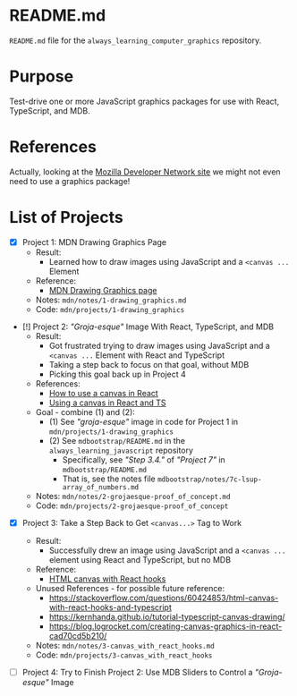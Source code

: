 
# README.md

`README.md` file for the `always_learning_computer_graphics` repository.

# Purpose

Test-drive one or more JavaScript graphics packages for use with React, TypeScript, and MDB.

# References

Actually, looking at the
[Mozilla Developer Network site](https://developer.mozilla.org/en-US/docs/Web)
we might not even need to use a graphics package!

# List of Projects

- [x] Project 1: MDN Drawing Graphics Page
  - Result:
    - Learned how to draw images using JavaScript and a `<canvas ...` Element
  - Reference:
    - [MDN Drawing Graphics page](https://developer.mozilla.org/en-US/docs/Learn/JavaScript/Client-side_web_APIs/Drawing_graphics)
  - Notes: `mdn/notes/1-drawing_graphics.md`
  - Code: `mdn/projects/1-drawing_graphics`

- [!] Project 2: *"Groja-esque"* Image With React, TypeScript, and MDB
  - Result:
    - Got frustrated trying to draw images using JavaScript and a `<canvas ...` Element with React and TypeScript
    - Taking a step back to focus on that goal, without MDB
    - Picking this goal back up in Project 4
  - References:
    - [How to use a canvas in React](https://dev.to/masakudamatsu/how-to-use-html-canvas-with-react-hooks-2j47)
    - [Using a canvas in React and TS](https://hashnode.blainegarrett.com/html-5-canvas-react-refs-and-typescript-ckf4jju8r00eypos1gyisenyf)
  - Goal - combine (1) and (2):
    - (1) See *"groja-esque"* image in code for Project 1 in `mdn/projects/1-drawing_graphics`
    - (2) See `mdbootstrap/README.md` in the `always_learning_javascript` repository
      - Specifically, see *"Step 3.4."* of *"Project 7"* in `mdbootstrap/README.md`
      - That is, see the notes file `mdbootstrap/notes/7c-lsup-array_of_numbers.md`
  - Notes: `mdn/notes/2-grojaesque-proof_of_concept.md`
  - Code: `mdn/projects/2-grojaesque-proof_of_concept`
- [x] Project 3: Take a Step Back to Get `<canvas...>` Tag to Work
  - Result:
    - Successfully drew an image using JavaScript and a `<canvas ...` element using React and TypeScript, but no MDB
  - Reference:
    - [HTML canvas with React hooks](https://dev.to/masakudamatsu/how-to-use-html-canvas-with-react-hooks-2j47)
  - Unused References - for possible future reference:
    - https://stackoverflow.com/questions/60424853/html-canvas-with-react-hooks-and-typescript
    - https://kernhanda.github.io/tutorial-typescript-canvas-drawing/
    - https://blog.logrocket.com/creating-canvas-graphics-in-react-cad70cd5b210/
  - Notes: `mdn/notes/3-canvas_with_react_hooks.md`
  - Code: `mdn/projects/3-canvas_with_react_hooks`

- [ ] Project 4: Try to Finish Project 2: Use MDB Sliders to Control a *"Groja-esque"* Image

